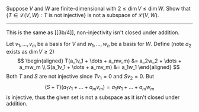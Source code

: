 Suppose $V$ and $W$ are finite-dimensional with $2 \le \dim V \le \dim W$.
Show that $\{T \in \mathcal L(V,W) : T \text{ is not injective}\}$ is not a subspace of $\mathcal L(V,W)$.

---

This is the same as [[3b/4]], non-injectivity isn't closed under addition.

Let $v_1,\dots,v_m$ be a basis for $V$ and $w_1,\dots,w_n$ be a basis for $W$. Define (note $a_2$ exists as $\dim V \ge 2$)
$$
\begin{aligned}
T(a_1v_1 + \dots + a_mv_m) &= a_2w_2 + \dots + a_mw_m \\
S(a_1v_1 + \dots + a_mv_m) &= a_1w_1
\end{aligned}
$$
Both $T$ and $S$ are not injective since $Tv_1 = 0$ and $Sv_2 = 0$. But
$$
(S+T)(a_1v_1+\dots+a_mv_m) = a_1w_1 + \dots + a_mw_m
$$
is injective, thus the given set is not a subspace as it isn't closed under addition.
